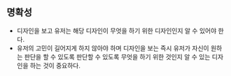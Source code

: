 ## 명확성
- 디자인을 보고 유저는 해당 디자인이 무엇을 하기 위한 디자인인지 알 수 있어야 한다.
- 유저의 고민이 길어지게 하지 않아야 하며 디자인을 보는 즉시 유저가 자신이 원하는 판단을 할 수 있도록 판단할 수 있도록 무엇을 하기 위한 것인지 알 수 있는 디자인을 하는 것이 중요하다.
